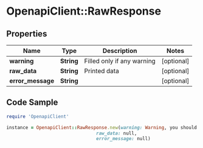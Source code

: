 # OpenapiClient::RawResponse

## Properties

Name | Type | Description | Notes
------------ | ------------- | ------------- | -------------
**warning** | **String** | Filled only if any warning | [optional] 
**raw_data** | **String** | Printed data | [optional] 
**error_message** | **String** |  | [optional] 

## Code Sample

```ruby
require 'OpenapiClient'

instance = OpenapiClient::RawResponse.new(warning: Warning, you should solve this, but eKasa works,
                                 raw_data: null,
                                 error_message: null)
```



